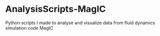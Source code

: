 # AnalysisScripts-MagIC
Python scripts I made to analyse and visualize data from fluid dynamics simulation code MagIC

